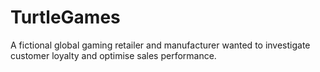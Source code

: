 # TurtleGames
A fictional global gaming retailer and manufacturer wanted to investigate customer loyalty and optimise sales performance.

